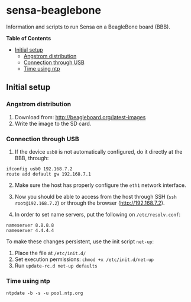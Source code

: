 # sensa-beaglebone

Information and scripts to run Sensa on a BeagleBone board (BBB).

**Table of Contents**
- [Initial setup](#initial-setup)
  - [Angstrom distribution](#angstrom-distribution)
  - [Connection through USB](#connection-through-usb)
  - [Time using ntp](#time-using-ntp)

## Initial setup

### Angstrom distribution

1. Download from: http://beagleboard.org/latest-images
2. Write the image to the SD card.

### Connection through USB

1. If the device `usb0` is not automatically configured, do it directly at the
BBB, through:
  ```
  ifconfig usb0 192.168.7.2
  route add default gw 192.168.7.1
  ```
2. Make sure the host has properly configure the `eth1` network interface.

3. Now you should be able to access from the host through SSH (`ssh
root@192.168.7.2`) or through the browser (http://192.168.7.2).

4. In order to set name servers, put the following on `/etc/resolv.conf`:
  ```
  nameserver 8.8.8.8
  nameserver 4.4.4.4
  ```

To make these changes persistent, use the init script `net-up`:

1. Place the file at `/etc/init.d/`
2. Set execution permissions: `chmod +x /etc/init.d/net-up`
2. Run `update-rc.d net-up defaults`

### Time using ntp
```
ntpdate -b -s -u pool.ntp.org
```
